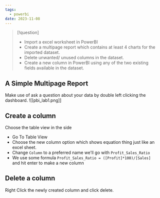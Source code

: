 ```yaml
---
tags:
  - powerbi
date: 2023-11-08
---
```



>[!question] 
>- Import a excel worksheet in PowerBI
>- Create a multipage report which contains at least 4 charts for the imported dataset.
>- Delete unwanted/ unused columns in the dataset.
>- Create a new column in PowerBI using any of the two existing fields available in the dataset.
## A Simple Multipage Report
Make use of ask a question about your data by double left clicking the dashboard.
![[pbi_lab1.png]]


## Create a column
Choose the table view in the side
- Go To Table View
- Choose the new column option which shows equation thing just like an excel sheet.
- Change `Column` to a preferred name we'll go with `Profit_Sales_Ratio`
- We use some formula `Profit_Sales_Ratio = ([Profit]*100)/[Sales]` and hit enter to make a new column

## Delete a column
Right Click the newly created column and click delete.
